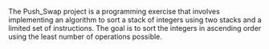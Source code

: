 The Push_Swap project is a programming exercise that involves implementing an algorithm to sort a stack of integers using two stacks and a limited set of instructions.
The goal is to sort the integers in ascending order using the least number of operations possible.
